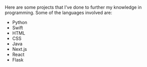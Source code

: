 Here are some projects that I've done to further my knowledge in programming. Some of the languages involved are:
- Python
- Swift
- HTML
- CSS
- Java
- Next.js
- React
- Flask
